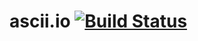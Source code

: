 # ascii.io [![Build Status](https://secure.travis-ci.org/sickill/ascii.io.png?branch=master)](http://travis-ci.org/sickill/ascii.io)
